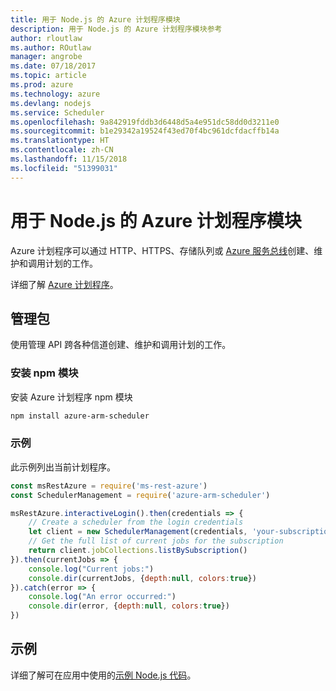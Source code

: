 ```yaml
---
title: 用于 Node.js 的 Azure 计划程序模块
description: 用于 Node.js 的 Azure 计划程序模块参考
author: rloutlaw
ms.author: ROutlaw
manager: angrobe
ms.date: 07/18/2017
ms.topic: article
ms.prod: azure
ms.technology: azure
ms.devlang: nodejs
ms.service: Scheduler
ms.openlocfilehash: 9a842919fddb3d6448d5a4e951dc58dd0d3211e0
ms.sourcegitcommit: b1e29342a19524f43ed70f4bc961dcfdacffb14a
ms.translationtype: HT
ms.contentlocale: zh-CN
ms.lasthandoff: 11/15/2018
ms.locfileid: "51399031"
---
```

# <a name="azure-scheduler-modules-for-nodejs"></a>用于 Node.js 的 Azure 计划程序模块

Azure 计划程序可以通过 HTTP、HTTPS、存储队列或 [Azure 服务总线](/azure/service-bus-messaging/service-bus-messaging-overview)创建、维护和调用计划的工作。

详细了解 [Azure 计划程序](/azure/scheduler/scheduler-intro)。

## <a name="management-package"></a>管理包

使用管理 API 跨各种信道创建、维护和调用计划的工作。

### <a name="install-the-npm-module"></a>安装 npm 模块

安装 Azure 计划程序 npm 模块

```bash
npm install azure-arm-scheduler
```

### <a name="example"></a>示例

此示例列出当前计划程序。

```javascript
const msRestAzure = require('ms-rest-azure')
const SchedulerManagement = require('azure-arm-scheduler')

msRestAzure.interactiveLogin().then(credentials => {
    // Create a scheduler from the login credentials
    let client = new SchedulerManagement(credentials, 'your-subscription-id')
    // Get the full list of current jobs for the subscription
    return client.jobCollections.listBySubscription()
}).then(currentJobs => {
    console.log("Current jobs:")
    console.dir(currentJobs, {depth:null, colors:true})
}).catch(error => {
    console.log("An error occurred:")
    console.dir(error, {depth:null, colors:true})
})
```

## <a name="samples"></a>示例

详细了解可在应用中使用的[示例 Node.js 代码](https://azure.microsoft.com/resources/samples/?platform=nodejs)。
